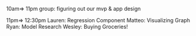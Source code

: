 
10am=> 11pm
group: figuring out our mvp & app design

11pm=> 12:30pm
Lauren: Regression Component
Matteo: Visualizing Graph 
Ryan: Model Research
Wesley: Buying Groceries!

